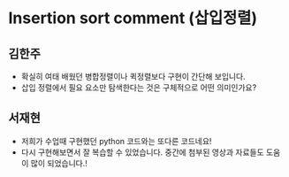 # Insertion sort comment (삽입정렬)

## 김한주
- 확실히 여태 배웠던 병합정렬이나 퀵정렬보다 구현이 간단해 보입니다.
- 삽입 정렬에서 필요 요소만 탐색한다는 것은 구체적으로 어떤 의미인가요?

## 서재현
- 저희가 수업때 구현했던 python 코드와는 또다른 코드네요!
- 다시 구현해보면서 잘 복습할 수 있었습니다. 중간에 첨부된 영상과 자료들도 도움이 많이 되었습니다.!
